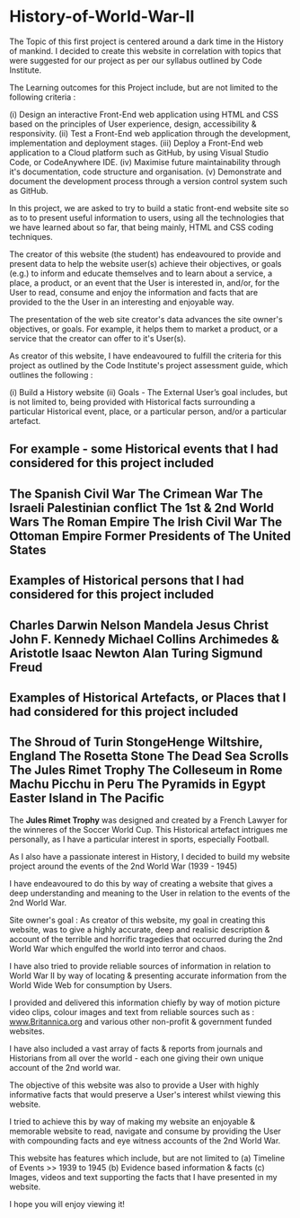 # History-of-World-War-II
The Topic of this first project is centered around a dark time in the History of mankind. I decided to create this website in correlation with topics that were suggested for our project as per our syllabus outlined by Code Institute.

The Learning outcomes for this Project include, but are not limited to the following criteria :

(i)   Design an interactive Front-End web application using HTML and CSS based on the principles of User experience, design, accessibility & responsivity.
(ii)	Test a Front-End web application through the development, implementation and deployment stages.
(iii)	Deploy a Front-End web application to a Cloud platform such as GitHub, by using Visual Studio Code, or CodeAnywhere IDE.
(iv)	Maximise future maintainability through it's documentation, code structure and organisation.
(v)	  Demonstrate and document the development process through a version control system such as GitHub.

In this project, we are asked to try to build a static front-end website site so as to to present useful information to users, using all the technologies that we have learned about so far, that being mainly, HTML and CSS coding techniques.

The creator of this website (the student) has endeavoured to provide and present data to help the website user(s) achieve their objectives, or goals (e.g.) to inform and educate themselves and to learn about a service, a place, a product, or an event that the User is interested in, and/or, for the User to read, consume and enjoy the information and facts that are provided to the the User in an interesting and enjoyable way. 

The presentation of the web site creator's data advances the site owner's objectives, or goals. For example, it helps them to market a product, or a service that the creator can offer to it's User(s).

As creator of this website, I have endeavoured to fulfill the criteria for this project as outlined by the Code Institute's project assessment guide, which outlines the following : 

(i) Build a History website (ii) Goals - The External User’s goal includes, but is not limited to, being provided with Historical facts surrounding a particular Historical event, place, or a particular person, and/or a particular artefact. 

For example - some Historical events that I had considered for this project included
------------------------------------------------------------------------------------
The Spanish Civil War
The Crimean War
The Israeli Palestinian conflict
The 1st & 2nd World Wars
The Roman Empire
The Irish Civil War
The Ottoman Empire
Former Presidents of The United States
------------------------------------------------------------------------------
Examples of Historical persons that I had considered for this project included
------------------------------------------------------------------------------
Charles Darwin
Nelson Mandela
Jesus Christ
John F. Kennedy
Michael Collins
Archimedes & Aristotle
Isaac Newton
Alan Turing
Sigmund Freud
-------------------------------------------------------------------------------------------
Examples of Historical Artefacts, or Places that I had considered for this project included
-------------------------------------------------------------------------------------------
The Shroud of Turin
StongeHenge Wiltshire, England
The Rosetta Stone
The Dead Sea Scrolls
The Jules Rimet Trophy
The Colleseum in Rome
Machu Picchu in Peru
The Pyramids in Egypt
Easter Island in The Pacific
--------------------------------------------------------------------------------------------

The **Jules Rimet Trophy** was designed and created by a French Lawyer for the winneres of the Soccer World Cup. This Historical artefact intrigues me personally, as I have a particular interest in sports, especially Football. 

As I also have a passionate interest in History, I decided to build my website project around the events of the 2nd World War (1939 - 1945)
 
I have endeavoured to do this by way of creating a website that gives a deep understanding and meaning to the User in relation to the events of the 2nd World War.

Site owner's goal : As creator of this website, my goal in creating this website, was to give a highly accurate, deep and realisic description & account of the terrible and horrific tragedies that occurred during the 2nd World War which engulfed the world into terror and chaos. 

I have also tried to provide reliable sources of information in relation to World War II by way of locating & presenting accurate information from the World Wide Web for consumption by Users. 

I provided and delivered this information chiefly by way of motion picture video clips, colour images and text from reliable sources such as : www.Britannica.org and various other non-profit & government funded websites.

I have also included a vast array of facts & reports from journals and Historians from all over the world - each one giving their own unique account of the 2nd world war.

The objective of this website was also to provide a User with highly informative facts that would preserve a User's interest whilst viewing this website.

I tried to achieve this by way of making my website an enjoyable & memorable website to read, navigate and consume by providing the User with compounding facts and eye witness accounts of the 2nd World War.

This website has features which include, but are not limited to (a) Timeline of Events >> 1939 to 1945 (b) Evidence based information & facts
(c) Images, videos and text supporting the facts that I have presented in my website.

I hope you will enjoy viewing it!
